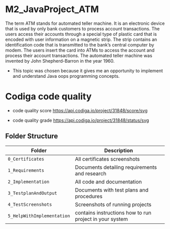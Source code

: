 # M2_JavaProject_ATM
The term ATM stands for automated teller machine. It is an electronic device that is used by only bank customers to process account transactions. The users access their accounts through a special type of plastic card that is encoded with user information on a magnetic strip. The strip contains an identification code that is transmitted to the bank’s central computer by modem. The users insert the card into ATMs to access the account and process their account transactions. The automated teller machine was invented by John Shepherd-Barron in the year 1960.

* This topic was chosen because it gives me an opportunity to implement and understand Java oops programming concepts.

# Codiga code quality
* code quality score
https://api.codiga.io/project/31848/score/svg

* code quality grade
https://api.codiga.io/project/31848/status/svg

## Folder Structure
|Folder               | Description
|---------------------|------------------------------------------
|`0_Certificates`     | All certificates screenshots
|`1_Requirements`     | Documents detailing requirements and research
|`2_Implementation`   | All code and documentation
|`3_TestplanAndOutput`| Documents with test plans and procedures
|`4_TestScreenshots`  | Screenshots of running projects
|`5_HelpWithImplementation`| contains instructions how to run project in your system